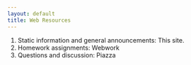 ```yaml
---
layout: default
title: Web Resources
---
```


1. Static information and general announcements: This site.
2. Homework assignments: Webwork
3. Questions and discussion: Piazza

